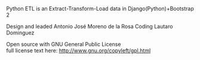 Python ETL is an Extract-Transform-Load data in Django(Python)+Bootstrap 2

Design and leaded
Antonio José Moreno de la Rosa
Coding
Lautaro Dominguez

Open source with GNU General Public License   
full license text here: 
http://www.gnu.org/copyleft/gpl.html
